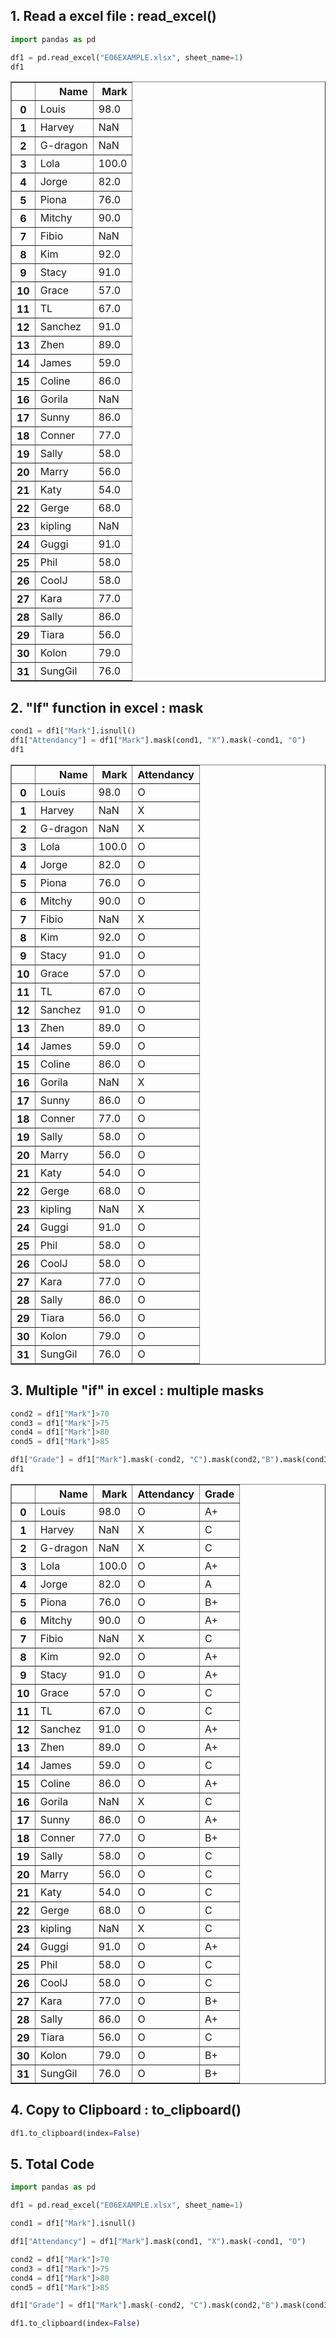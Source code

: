 ## 1. Read a excel file : read_excel()


```python
import pandas as pd

df1 = pd.read_excel("E06EXAMPLE.xlsx", sheet_name=1)
df1
```




<div>
<style scoped>
    .dataframe tbody tr th:only-of-type {
        vertical-align: middle;
    }

    .dataframe tbody tr th {
        vertical-align: top;
    }

    .dataframe thead th {
        text-align: right;
    }
</style>
<table border="1" class="dataframe">
  <thead>
    <tr style="text-align: right;">
      <th></th>
      <th>Name</th>
      <th>Mark</th>
    </tr>
  </thead>
  <tbody>
    <tr>
      <th>0</th>
      <td>Louis</td>
      <td>98.0</td>
    </tr>
    <tr>
      <th>1</th>
      <td>Harvey</td>
      <td>NaN</td>
    </tr>
    <tr>
      <th>2</th>
      <td>G-dragon</td>
      <td>NaN</td>
    </tr>
    <tr>
      <th>3</th>
      <td>Lola</td>
      <td>100.0</td>
    </tr>
    <tr>
      <th>4</th>
      <td>Jorge</td>
      <td>82.0</td>
    </tr>
    <tr>
      <th>5</th>
      <td>Piona</td>
      <td>76.0</td>
    </tr>
    <tr>
      <th>6</th>
      <td>Mitchy</td>
      <td>90.0</td>
    </tr>
    <tr>
      <th>7</th>
      <td>Fibio</td>
      <td>NaN</td>
    </tr>
    <tr>
      <th>8</th>
      <td>Kim</td>
      <td>92.0</td>
    </tr>
    <tr>
      <th>9</th>
      <td>Stacy</td>
      <td>91.0</td>
    </tr>
    <tr>
      <th>10</th>
      <td>Grace</td>
      <td>57.0</td>
    </tr>
    <tr>
      <th>11</th>
      <td>TL</td>
      <td>67.0</td>
    </tr>
    <tr>
      <th>12</th>
      <td>Sanchez</td>
      <td>91.0</td>
    </tr>
    <tr>
      <th>13</th>
      <td>Zhen</td>
      <td>89.0</td>
    </tr>
    <tr>
      <th>14</th>
      <td>James</td>
      <td>59.0</td>
    </tr>
    <tr>
      <th>15</th>
      <td>Coline</td>
      <td>86.0</td>
    </tr>
    <tr>
      <th>16</th>
      <td>Gorila</td>
      <td>NaN</td>
    </tr>
    <tr>
      <th>17</th>
      <td>Sunny</td>
      <td>86.0</td>
    </tr>
    <tr>
      <th>18</th>
      <td>Conner</td>
      <td>77.0</td>
    </tr>
    <tr>
      <th>19</th>
      <td>Sally</td>
      <td>58.0</td>
    </tr>
    <tr>
      <th>20</th>
      <td>Marry</td>
      <td>56.0</td>
    </tr>
    <tr>
      <th>21</th>
      <td>Katy</td>
      <td>54.0</td>
    </tr>
    <tr>
      <th>22</th>
      <td>Gerge</td>
      <td>68.0</td>
    </tr>
    <tr>
      <th>23</th>
      <td>kipling</td>
      <td>NaN</td>
    </tr>
    <tr>
      <th>24</th>
      <td>Guggi</td>
      <td>91.0</td>
    </tr>
    <tr>
      <th>25</th>
      <td>Phil</td>
      <td>58.0</td>
    </tr>
    <tr>
      <th>26</th>
      <td>CoolJ</td>
      <td>58.0</td>
    </tr>
    <tr>
      <th>27</th>
      <td>Kara</td>
      <td>77.0</td>
    </tr>
    <tr>
      <th>28</th>
      <td>Sally</td>
      <td>86.0</td>
    </tr>
    <tr>
      <th>29</th>
      <td>Tiara</td>
      <td>56.0</td>
    </tr>
    <tr>
      <th>30</th>
      <td>Kolon</td>
      <td>79.0</td>
    </tr>
    <tr>
      <th>31</th>
      <td>SungGil</td>
      <td>76.0</td>
    </tr>
  </tbody>
</table>
</div>



## 2. "If" function in excel : mask


```python
cond1 = df1["Mark"].isnull()
df1["Attendancy"] = df1["Mark"].mask(cond1, "X").mask(-cond1, "O")
df1
```




<div>
<style scoped>
    .dataframe tbody tr th:only-of-type {
        vertical-align: middle;
    }

    .dataframe tbody tr th {
        vertical-align: top;
    }

    .dataframe thead th {
        text-align: right;
    }
</style>
<table border="1" class="dataframe">
  <thead>
    <tr style="text-align: right;">
      <th></th>
      <th>Name</th>
      <th>Mark</th>
      <th>Attendancy</th>
    </tr>
  </thead>
  <tbody>
    <tr>
      <th>0</th>
      <td>Louis</td>
      <td>98.0</td>
      <td>O</td>
    </tr>
    <tr>
      <th>1</th>
      <td>Harvey</td>
      <td>NaN</td>
      <td>X</td>
    </tr>
    <tr>
      <th>2</th>
      <td>G-dragon</td>
      <td>NaN</td>
      <td>X</td>
    </tr>
    <tr>
      <th>3</th>
      <td>Lola</td>
      <td>100.0</td>
      <td>O</td>
    </tr>
    <tr>
      <th>4</th>
      <td>Jorge</td>
      <td>82.0</td>
      <td>O</td>
    </tr>
    <tr>
      <th>5</th>
      <td>Piona</td>
      <td>76.0</td>
      <td>O</td>
    </tr>
    <tr>
      <th>6</th>
      <td>Mitchy</td>
      <td>90.0</td>
      <td>O</td>
    </tr>
    <tr>
      <th>7</th>
      <td>Fibio</td>
      <td>NaN</td>
      <td>X</td>
    </tr>
    <tr>
      <th>8</th>
      <td>Kim</td>
      <td>92.0</td>
      <td>O</td>
    </tr>
    <tr>
      <th>9</th>
      <td>Stacy</td>
      <td>91.0</td>
      <td>O</td>
    </tr>
    <tr>
      <th>10</th>
      <td>Grace</td>
      <td>57.0</td>
      <td>O</td>
    </tr>
    <tr>
      <th>11</th>
      <td>TL</td>
      <td>67.0</td>
      <td>O</td>
    </tr>
    <tr>
      <th>12</th>
      <td>Sanchez</td>
      <td>91.0</td>
      <td>O</td>
    </tr>
    <tr>
      <th>13</th>
      <td>Zhen</td>
      <td>89.0</td>
      <td>O</td>
    </tr>
    <tr>
      <th>14</th>
      <td>James</td>
      <td>59.0</td>
      <td>O</td>
    </tr>
    <tr>
      <th>15</th>
      <td>Coline</td>
      <td>86.0</td>
      <td>O</td>
    </tr>
    <tr>
      <th>16</th>
      <td>Gorila</td>
      <td>NaN</td>
      <td>X</td>
    </tr>
    <tr>
      <th>17</th>
      <td>Sunny</td>
      <td>86.0</td>
      <td>O</td>
    </tr>
    <tr>
      <th>18</th>
      <td>Conner</td>
      <td>77.0</td>
      <td>O</td>
    </tr>
    <tr>
      <th>19</th>
      <td>Sally</td>
      <td>58.0</td>
      <td>O</td>
    </tr>
    <tr>
      <th>20</th>
      <td>Marry</td>
      <td>56.0</td>
      <td>O</td>
    </tr>
    <tr>
      <th>21</th>
      <td>Katy</td>
      <td>54.0</td>
      <td>O</td>
    </tr>
    <tr>
      <th>22</th>
      <td>Gerge</td>
      <td>68.0</td>
      <td>O</td>
    </tr>
    <tr>
      <th>23</th>
      <td>kipling</td>
      <td>NaN</td>
      <td>X</td>
    </tr>
    <tr>
      <th>24</th>
      <td>Guggi</td>
      <td>91.0</td>
      <td>O</td>
    </tr>
    <tr>
      <th>25</th>
      <td>Phil</td>
      <td>58.0</td>
      <td>O</td>
    </tr>
    <tr>
      <th>26</th>
      <td>CoolJ</td>
      <td>58.0</td>
      <td>O</td>
    </tr>
    <tr>
      <th>27</th>
      <td>Kara</td>
      <td>77.0</td>
      <td>O</td>
    </tr>
    <tr>
      <th>28</th>
      <td>Sally</td>
      <td>86.0</td>
      <td>O</td>
    </tr>
    <tr>
      <th>29</th>
      <td>Tiara</td>
      <td>56.0</td>
      <td>O</td>
    </tr>
    <tr>
      <th>30</th>
      <td>Kolon</td>
      <td>79.0</td>
      <td>O</td>
    </tr>
    <tr>
      <th>31</th>
      <td>SungGil</td>
      <td>76.0</td>
      <td>O</td>
    </tr>
  </tbody>
</table>
</div>



## 3. Multiple "if" in excel : multiple masks


```python
cond2 = df1["Mark"]>70
cond3 = df1["Mark"]>75
cond4 = df1["Mark"]>80
cond5 = df1["Mark"]>85

df1["Grade"] = df1["Mark"].mask(-cond2, "C").mask(cond2,"B").mask(cond3,"B+").mask(cond4, "A").mask(cond5, "A+")
df1

```




<div>
<style scoped>
    .dataframe tbody tr th:only-of-type {
        vertical-align: middle;
    }

    .dataframe tbody tr th {
        vertical-align: top;
    }

    .dataframe thead th {
        text-align: right;
    }
</style>
<table border="1" class="dataframe">
  <thead>
    <tr style="text-align: right;">
      <th></th>
      <th>Name</th>
      <th>Mark</th>
      <th>Attendancy</th>
      <th>Grade</th>
    </tr>
  </thead>
  <tbody>
    <tr>
      <th>0</th>
      <td>Louis</td>
      <td>98.0</td>
      <td>O</td>
      <td>A+</td>
    </tr>
    <tr>
      <th>1</th>
      <td>Harvey</td>
      <td>NaN</td>
      <td>X</td>
      <td>C</td>
    </tr>
    <tr>
      <th>2</th>
      <td>G-dragon</td>
      <td>NaN</td>
      <td>X</td>
      <td>C</td>
    </tr>
    <tr>
      <th>3</th>
      <td>Lola</td>
      <td>100.0</td>
      <td>O</td>
      <td>A+</td>
    </tr>
    <tr>
      <th>4</th>
      <td>Jorge</td>
      <td>82.0</td>
      <td>O</td>
      <td>A</td>
    </tr>
    <tr>
      <th>5</th>
      <td>Piona</td>
      <td>76.0</td>
      <td>O</td>
      <td>B+</td>
    </tr>
    <tr>
      <th>6</th>
      <td>Mitchy</td>
      <td>90.0</td>
      <td>O</td>
      <td>A+</td>
    </tr>
    <tr>
      <th>7</th>
      <td>Fibio</td>
      <td>NaN</td>
      <td>X</td>
      <td>C</td>
    </tr>
    <tr>
      <th>8</th>
      <td>Kim</td>
      <td>92.0</td>
      <td>O</td>
      <td>A+</td>
    </tr>
    <tr>
      <th>9</th>
      <td>Stacy</td>
      <td>91.0</td>
      <td>O</td>
      <td>A+</td>
    </tr>
    <tr>
      <th>10</th>
      <td>Grace</td>
      <td>57.0</td>
      <td>O</td>
      <td>C</td>
    </tr>
    <tr>
      <th>11</th>
      <td>TL</td>
      <td>67.0</td>
      <td>O</td>
      <td>C</td>
    </tr>
    <tr>
      <th>12</th>
      <td>Sanchez</td>
      <td>91.0</td>
      <td>O</td>
      <td>A+</td>
    </tr>
    <tr>
      <th>13</th>
      <td>Zhen</td>
      <td>89.0</td>
      <td>O</td>
      <td>A+</td>
    </tr>
    <tr>
      <th>14</th>
      <td>James</td>
      <td>59.0</td>
      <td>O</td>
      <td>C</td>
    </tr>
    <tr>
      <th>15</th>
      <td>Coline</td>
      <td>86.0</td>
      <td>O</td>
      <td>A+</td>
    </tr>
    <tr>
      <th>16</th>
      <td>Gorila</td>
      <td>NaN</td>
      <td>X</td>
      <td>C</td>
    </tr>
    <tr>
      <th>17</th>
      <td>Sunny</td>
      <td>86.0</td>
      <td>O</td>
      <td>A+</td>
    </tr>
    <tr>
      <th>18</th>
      <td>Conner</td>
      <td>77.0</td>
      <td>O</td>
      <td>B+</td>
    </tr>
    <tr>
      <th>19</th>
      <td>Sally</td>
      <td>58.0</td>
      <td>O</td>
      <td>C</td>
    </tr>
    <tr>
      <th>20</th>
      <td>Marry</td>
      <td>56.0</td>
      <td>O</td>
      <td>C</td>
    </tr>
    <tr>
      <th>21</th>
      <td>Katy</td>
      <td>54.0</td>
      <td>O</td>
      <td>C</td>
    </tr>
    <tr>
      <th>22</th>
      <td>Gerge</td>
      <td>68.0</td>
      <td>O</td>
      <td>C</td>
    </tr>
    <tr>
      <th>23</th>
      <td>kipling</td>
      <td>NaN</td>
      <td>X</td>
      <td>C</td>
    </tr>
    <tr>
      <th>24</th>
      <td>Guggi</td>
      <td>91.0</td>
      <td>O</td>
      <td>A+</td>
    </tr>
    <tr>
      <th>25</th>
      <td>Phil</td>
      <td>58.0</td>
      <td>O</td>
      <td>C</td>
    </tr>
    <tr>
      <th>26</th>
      <td>CoolJ</td>
      <td>58.0</td>
      <td>O</td>
      <td>C</td>
    </tr>
    <tr>
      <th>27</th>
      <td>Kara</td>
      <td>77.0</td>
      <td>O</td>
      <td>B+</td>
    </tr>
    <tr>
      <th>28</th>
      <td>Sally</td>
      <td>86.0</td>
      <td>O</td>
      <td>A+</td>
    </tr>
    <tr>
      <th>29</th>
      <td>Tiara</td>
      <td>56.0</td>
      <td>O</td>
      <td>C</td>
    </tr>
    <tr>
      <th>30</th>
      <td>Kolon</td>
      <td>79.0</td>
      <td>O</td>
      <td>B+</td>
    </tr>
    <tr>
      <th>31</th>
      <td>SungGil</td>
      <td>76.0</td>
      <td>O</td>
      <td>B+</td>
    </tr>
  </tbody>
</table>
</div>



## 4. Copy to Clipboard : to_clipboard()


```python
df1.to_clipboard(index=False)
```

## 5. Total Code


```python
import pandas as pd

df1 = pd.read_excel("E06EXAMPLE.xlsx", sheet_name=1)

cond1 = df1["Mark"].isnull()

df1["Attendancy"] = df1["Mark"].mask(cond1, "X").mask(-cond1, "O")

cond2 = df1["Mark"]>70
cond3 = df1["Mark"]>75
cond4 = df1["Mark"]>80
cond5 = df1["Mark"]>85

df1["Grade"] = df1["Mark"].mask(-cond2, "C").mask(cond2,"B").mask(cond3,"B+").mask(cond4, "A").mask(cond5, "A+")

df1.to_clipboard(index=False)
```
